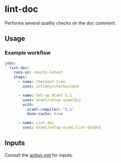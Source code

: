 # lint-doc

Performs several quality checks on the _doc comment_.

## Usage

### Example workflow

```yml
jobs:
  lint-doc:
    runs-on: ubuntu-latest
    steps:
      - name: Checkout tree
        uses: actions/checkout@v4

      - name: Set-up OCaml 5.1
        uses: ocaml/setup-ocaml@v2
        with:
          ocaml-compiler: "5.1"
          dune-cache: true

      - name: Lint doc
        uses: ocaml/setup-ocaml/lint-doc@v2
```

## Inputs

Consult the [action.yml](./action.yml) for inputs.
